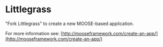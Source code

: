 Littlegrass
=====

"Fork Littlegrass" to create a new MOOSE-based application.

For more information see: [http://mooseframework.com/create-an-app/](http://mooseframework.com/create-an-app/)
